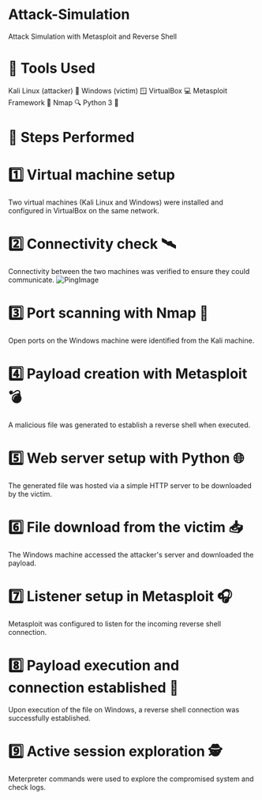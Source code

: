# Attack-Simulation
Attack Simulation with Metasploit and Reverse Shell
# 🧰 Tools Used
Kali Linux (attacker) 🐉
Windows (victim) 🪟
VirtualBox 💻
Metasploit Framework 🎯
Nmap 🔍
Python 3 🐍

# 🧪 Steps Performed
# 1️⃣ Virtual machine setup
Two virtual machines (Kali Linux and Windows) were installed and configured in VirtualBox on the same network.

# 2️⃣ Connectivity check 🛰️
Connectivity between the two machines was verified to ensure they could communicate.
![PingImage](Bank%20Project.png)
# 3️⃣ Port scanning with Nmap 🔎
Open ports on the Windows machine were identified from the Kali machine.

# 4️⃣ Payload creation with Metasploit 💣
A malicious file was generated to establish a reverse shell when executed.

# 5️⃣ Web server setup with Python 🌐
The generated file was hosted via a simple HTTP server to be downloaded by the victim.

# 6️⃣ File download from the victim 📥
The Windows machine accessed the attacker's server and downloaded the payload.

# 7️⃣ Listener setup in Metasploit 🎧
Metasploit was configured to listen for the incoming reverse shell connection.

# 8️⃣ Payload execution and connection established 🔌
Upon execution of the file on Windows, a reverse shell connection was successfully established.

# 9️⃣ Active session exploration 🕵️
Meterpreter commands were used to explore the compromised system and check logs.
